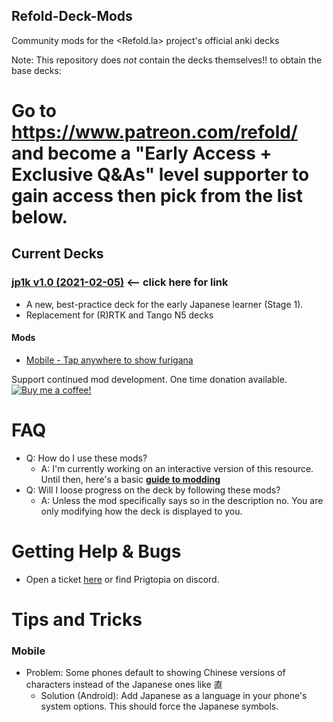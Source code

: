 ## Refold-Deck-Mods
Community mods for the <Refold.la> project's official anki decks

Note: This repository does *not* contain the decks themselves!! to obtain the base decks:

# Go to <https://www.patreon.com/refold/> and become a "Early Access + Exclusive Q&As" level supporter to gain access then pick from the list below.

## Current Decks

### [jp1k v1.0 (2021-02-05)](https://www.patreon.com/posts/introducing-jp1k-47170715) <-- click here for link

- A new, best-practice deck for the early Japanese learner (Stage 1).
- Replacement for (R)RTK and Tango N5 decks

#### Mods

- [Mobile - Tap anywhere to show furigana](jp1k/mods/Mobile%20Tap%20To%20show%20Furigana)

Support continued mod development. One time donation available.
[![Buy me a coffee!](https://www.buymeacoffee.com/assets/img/custom_images/orange_img.png)](https://www.buymeacoffee.com/mI8stwU4P)

# FAQ

- Q: How do I use these mods?
  - A: I'm currently working on an interactive version of this resource. Until then, here's a basic **[guide to modding](How-To-Mod.md)**
- Q: Will I loose progress on the deck by following these mods?
  - A: Unless the mod specifically says so in the description no. You are only modifying how the deck is displayed to you.

# Getting Help & Bugs

- Open a ticket [here](issues) or find Prigtopia on discord.

# Tips and Tricks

### Mobile

- Problem: Some phones default to showing Chinese versions of characters instead of the Japanese ones like 直
  - Solution (Android): Add Japanese as a language in your phone's system options. This should force the Japanese symbols.